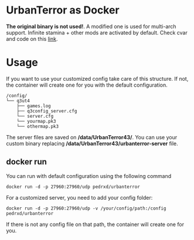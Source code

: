 # UrbanTerror as Docker

**The original binary is not used!**. A modified one is used for multi-arch support. Infinite stamina + other mods are activated by default. Check cvar and code on this [link](https://github.com/pedrxd/MaxModUrT#modification-related).


# Usage
If you want to use your customized config take care of this structure. If not, the container will create one for you with the default configuration.
```
/config/
└── q3ut4
    ├── games.log
    ├── q3config_server.cfg
    └── server.cfg
    └── yourmap.pk3
    └── othermap.pk3
```
The server files are saved on **/data/UrbanTerror43/**. You can use your custom binary replacing **/data/UrbanTerror43/urbanterror-server** file.

## docker run
You can run with default configuration using the following command

`docker run -d -p 27960:27960/udp pedrxd/urbanterror`

For a customized server, you need to add your config folder:

`docker run -d -p 27960:27960/udp -v /your/config/path:/config pedrxd/urbanterror`

If there is not any config file on that path, the container will create one for  you.
